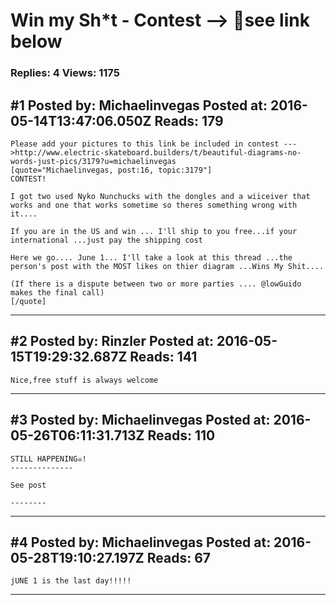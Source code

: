 # Win my Sh*t - Contest &mdash;-&gt; 👀see link below

### Replies: 4 Views: 1175

## \#1 Posted by: Michaelinvegas Posted at: 2016-05-14T13:47:06.050Z Reads: 179

```
Please add your pictures to this link be included in contest --->http://www.electric-skateboard.builders/t/beautiful-diagrams-no-words-just-pics/3179?u=michaelinvegas
[quote="Michaelinvegas, post:16, topic:3179"]
CONTEST!

I got two used Nyko Nunchucks with the dongles and a wiiceiver that works and one that works sometime so theres something wrong with it....

If you are in the US and win ... I'll ship to you free...if your international ...just pay the shipping cost 

Here we go.... June 1... I'll take a look at this thread ...the person's post with the MOST likes on thier diagram ...Wins My Shit....

(If there is a dispute between two or more parties .... @lowGuido makes the final call)
[/quote]
```

---
## \#2 Posted by: Rinzler Posted at: 2016-05-15T19:29:32.687Z Reads: 141

```
Nice,free stuff is always welcome
```

---
## \#3 Posted by: Michaelinvegas Posted at: 2016-05-26T06:11:31.713Z Reads: 110

```
STILL HAPPENING☠!
--------------

See post

--------
```

---
## \#4 Posted by: Michaelinvegas Posted at: 2016-05-28T19:10:27.197Z Reads: 67

```
jUNE 1 is the last day!!!!!
```

---
